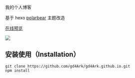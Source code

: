 我的个人博客

基于 hexo [polarbear](https://github.com/frostfan/hexo-theme-polarbear) 主题改造

[在线预览](https://gd4ark.github.io/)

![](http://ww1.sinaimg.cn/large/9892fa7fgy1fzqw2m6ji8j211y0lc74y.jpg)

## 安装使用（Installation）

```shell
git clone https://github.com/gd4Ark/gd4Ark.github.io.git
npm install
```

